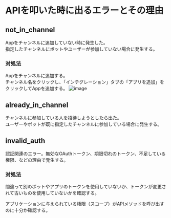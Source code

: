 # APIを叩いた時に出るエラーとその理由

## not_in_channel
Appをチャンネルに追加していない時に発生した。  
指定したチャンネルにボットやユーザーが参加していない場合に発生する。

### 対処法
Appをチャンネルに追加する。  
チャンネル名をクリックし、「インテグレーション」タブの「アプリを追加」をクリックしてAppを追加する。
![image](https://github.com/naoya-fuke/SlackStuff/assets/79356057/e87aa97f-8cbf-4245-b4bd-b025936c27dc) 


## already_in_channel
チャンネルに参加している人を招待しようとしたら出た。  
ユーザーやボットが既に指定したチャンネルに参加している場合に発生する。



## invalid_auth
認証関連のエラー。無効なOAuthトークン、期限切れのトークン、不足している権限、などの理由で発生する。

### 対処法
間違って別のボットやアプリのトークンを使用していないか、トークンが変更されて古いものを使用していないかを確認する。

アプリケーションに与えられている権限（スコープ）がAPIメソッドを呼び出すのに十分か確認する。
